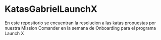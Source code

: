 # KatasGabrielLaunchX
En este repositorio se encuentran la resolucion a las katas propuestas por nuestra Mission Comander en la semana de Onboarding para el programa Launch X
